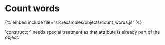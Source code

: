# Count words

{% embed include file="src/examples/objects/count_words.js" %}

'constructor' needs special treatment as that attribute is already part of the object.



